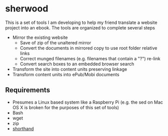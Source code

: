 
# sherwood

This is a set of tools I am developing to help my friend translate a website project into an ebook. The tools are organized to complete several steps

+ Mirror the existing website
    + Save of zip of the unaltered mirror
    + Convert the documents in mirrored copy to use root folder relative links
    + Correct munged filenames (e.g. filenames that contain a "?") re-link
    + Convert search boxes to an embedded browser search
+ Transform the site into content units preserving linkage
+ Transform content units into ePub/Mobi documents

## Requirements

+ Presumes a Linux based system like a Raspberry Pi (e.g. the sed on Mac OS X is broken for the purposes of this set of tools)
+ Bash
+ wget
+ zip
+ [shorthand](https://github.com/rsdoiel/shorthand)


